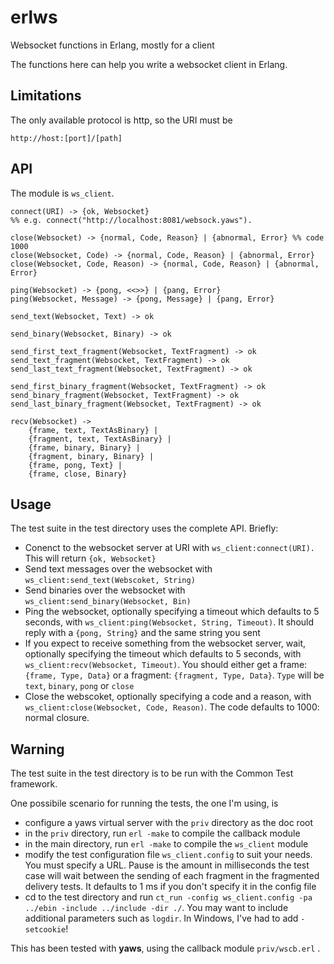 # erlws

Websocket functions in Erlang, mostly for a client

The functions here can help you write a websocket client in Erlang.

## Limitations

The only available protocol is http, so the URI must be 

	http://host:[port]/[path]

## API

The module is `ws_client`.

	connect(URI) -> {ok, Websocket}
	%% e.g. connect("http://localhost:8081/websock.yaws").

	close(Websocket) -> {normal, Code, Reason} | {abnormal, Error} %% code 1000
	close(Websocket, Code) -> {normal, Code, Reason} | {abnormal, Error}
	close(Websocket, Code, Reason) -> {normal, Code, Reason} | {abnormal, Error}

	ping(Websocket) -> {pong, <<>>} | {pang, Error}
	ping(Websocket, Message) -> {pong, Message} | {pang, Error}

	send_text(Websocket, Text) -> ok

	send_binary(Websocket, Binary) -> ok

	send_first_text_fragment(Websocket, TextFragment) -> ok
	send_text_fragment(Websocket, TextFragment) -> ok
	send_last_text_fragment(Websocket, TextFragment) -> ok

	send_first_binary_fragment(Websocket, TextFragment) -> ok
	send_binary_fragment(Websocket, TextFragment) -> ok
	send_last_binary_fragment(Websocket, TextFragment) -> ok

	recv(Websocket) -> 
		{frame, text, TextAsBinary} | 
		{fragment, text, TextAsBinary} |
		{frame, binary, Binary} | 
		{fragment, binary, Binary} |
		{frame, pong, Text} | 
		{frame, close, Binary}


## Usage

The test suite in the test directory uses the complete API. Briefly:

- Conenct to the websocket server at URI with `ws_client:connect(URI).` This will return `{ok, Websocket}`
- Send text messages over the websocket with `ws_client:send_text(Webscoket, String)`
- Send binaries over the websocket with `ws_client:send_binary(Websocket, Bin)`
- Ping the websocket, optionally specifying a timeout which defaults to 5 seconds, with `ws_client:ping(Websocket, String, Timeout)`. It should reply with a `{pong, String}` and the same string you sent
- If you expect to receive something from the websocket server, wait, optionally specifying the timeout which defaults to 5 seconds,  with `ws_client:recv(Websocket, Timeout)`. You should either get a frame: `{frame, Type, Data}` or a fragment: `{fragment, Type, Data}`. `Type` will be `text`, `binary`, `pong` or `close`
- Close the webscoket, optionally specifying a code and a reason, with `ws_client:close(Websocket, Code, Reason)`. The code defaults to 1000: normal closure.

## Warning

The test suite in the test directory is to be run with the Common Test framework. 

One possibile scenario for running the tests, the one I'm using, is 
- configure a yaws virtual server with the `priv` directory as the doc root
- in the `priv` directory, run `erl -make` to compile the callback module
- in the main directory, run `erl -make` to compile the `ws_client` module
- modify the test configuration file `ws_client.config` to suit your needs. You must specify a URL. Pause is the amount in milliseconds the test case will wait between the sending of each fragment in the fragmented delivery tests. It defaults to 1 ms if you don't specify it in the config file
- cd to the test directory and run `ct_run -config ws_client.config -pa ../ebin -include ../include -dir ./`. You may want to include additional parameters such as `logdir`. In Windows, I've had to add `-setcookie`!

This has been tested with **yaws**, using the callback module `priv/wscb.erl` .

